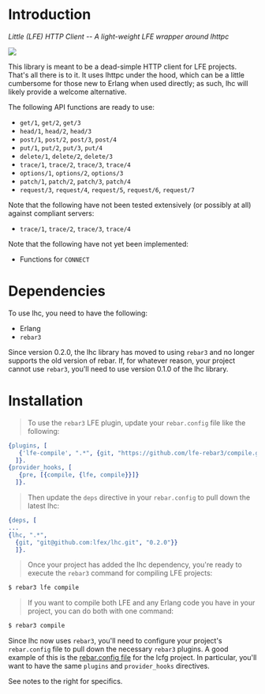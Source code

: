 # Introduction

*Little (LFE) HTTP Client -- A light-weight LFE wrapper around lhttpc*

<a href="images/lhc.jpg"><img src="images/lhc-small.jpg" /></a>

This library is meant to be a dead-simple HTTP client for LFE projects. That's all there is to it. It uses lhttpc under the hood, which can be a little cumbersome for those new to Erlang when used directly; as such, lhc will likely provide a welcome alternative.

<aside class="success">
The following API functions are ready to use:
<ul>
<li><code>get/1</code>, <code>get/2</code>, <code>get/3</code></li>
<li><code>head/1</code>, <code>head/2</code>, <code>head/3</code></li>
<li><code>post/1</code>, <code>post/2</code>, <code>post/3</code>, <code>post/4</code></li>
<li><code>put/1</code>, <code>put/2</code>, <code>put/3</code>, <code>put/4</code></li>
<li><code>delete/1</code>, <code>delete/2</code>, <code>delete/3</code></li>
<li><code>trace/1</code>, <code>trace/2</code>, <code>trace/3</code>, <code>trace/4</code></li>
<li><code>options/1</code>, <code>options/2</code>, <code>options/3</code></li>
<li><code>patch/1</code>, <code>patch/2</code>, <code>patch/3</code>, <code>patch/4</code></li>
<li><code>request/3</code>, <code>request/4</code>, <code>request/5</code>, <code>request/6</code>, <code>request/7</code></li>
</ul>
</aside>

<aside class="caution">
Note that the following have not been tested extensively (or possibly at all)
against compliant servers:
<ul>
<li><code>trace/1</code>, <code>trace/2</code>, <code>trace/3</code>, <code>trace/4</code></li>
</ul>
</aside>

<aside class="danger">
Note that the following have not yet been implemented:
<ul>
<li>Functions for <code>CONNECT</code></li>
</ul>
</aside>


# Dependencies

To use lhc, you need to have the following:

* Erlang
* ``rebar3``

Since version 0.2.0, the lhc library has moved to using ``rebar3`` and no longer supports the old version of rebar. If, for whatever reason, your project cannot use ``rebar3``, you'll need to use version 0.1.0 of the lhc library.


# Installation

> To use the ``rebar3`` LFE plugin, update your ``rebar.config`` file like the following:

```erlang
{plugins, [
   {'lfe-compile', ".*", {git, "https://github.com/lfe-rebar3/compile.git", {tag, "0.2.0"}}}
  ]}.
{provider_hooks, [
   {pre, [{compile, {lfe, compile}}]}
  ]}.
```

> Then update the ``deps`` directive in your ``rebar.config`` to pull down the latest lhc:

```erlang
{deps, [
...
{lhc, ".*",
  {git, "git@github.com:lfex/lhc.git", "0.2.0"}}
  ]}.
```

> Once your project has added the lhc dependency, you're ready to  execute the ``rebar3`` command for compiling LFE projects:

```bash
$ rebar3 lfe compile
```

> If you want to compile both LFE and any Erlang code you have in your project, you can do both with one command:

```bash
$ rebar3 compile
```

Since lhc now uses ``rebar3``, you'll need to configure your project's ``rebar.config`` file to pull down the necessary ``rebar3`` plugins. A good example of this is the [rebar.config file](https://github.com/lfex/lcfg/blob/master/rebar.config) for the lcfg project. In particular, you'll want to have the same ``plugins`` and ``provider_hooks`` directives.

See notes to the right for specifics.
